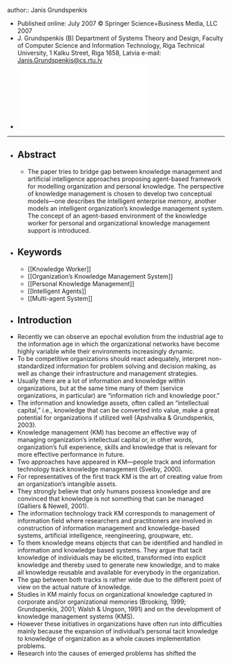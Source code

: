 author:: Janis Grundspenkis

- Published online: July 2007 © Springer Science+Business Media, LLC 2007
- J. Grundspenkis (B) Department of Systems Theory and Design, Faculty of Computer Science and Information Technology, Riga Technical University, 1 Kalku Street, Riga 1658, Latvia e-mail: Janis.Grundspenkis@cs.rtu.lv
- ![grundspenkis2007.pdf](../assets/grundspenkis2007_1710015860066_0.pdf)
- ---
- ## Abstract
	- The paper tries to bridge gap between knowledge management and artificial intelligence approaches proposing agent-based framework for modelling organization and personal knowledge. The perspective of knowledge management is chosen to develop two conceptual models—one describes the intelligent enterprise memory, another models an intelligent organization’s knowledge management system. The concept of an agent-based environment of the knowledge worker for personal and organizational knowledge management support is introduced.
- ## Keywords
	- [[Knowledge Worker]]
	- [[Organization’s Knowledge Management System]]
	- [[Personal Knowledge Management]]
	- [[Intelligent Agents]]
	- [[Multi-agent System]]
- ## Introduction
- Recently we can observe an epochal evolution from the industrial age to the information age in which the organizational networks have become highly variable while their environments increasingly dynamic.
- To be competitive organizations should react adequately, interpret non-standardized information for problem solving and decision making, as well as change their infrastructure and management strategies.
- Usually there are a lot of information and knowledge within organizations, but at the same time many of them (service organizations, in particular) are “information rich and knowledge poor.”
- The information and knowledge assets, often called an “intellectual capital,” i.e., knowledge that can be converted into value, make a great potential for organizations if utilized well (Apshvalka & Grundspenkis, 2003).
- Knowledge management (KM) has become an effective way of managing organization’s intellectual capital or, in other words, organization’s full experience, skills and knowledge that is relevant for more effective performance in future.
- Two approaches have appeared in KM—people track and information technology track knowledge management (Sveiby, 2000).
- For representatives of the first track KM is the art of creating value from an organization’s intangible assets.
- They strongly believe that only humans possess knowledge and are convinced that knowledge is not something that can be managed (Galliers & Newell, 2001).
- The information technology track KM corresponds to management of information field where researchers and practitioners are involved in construction of information management and knowledge-based systems, artificial intelligence, reengineering, groupware, etc.
- To them knowledge means objects that can be identified and handled in information and knowledge based systems. They argue that tacit knowledge of individuals may be elicited, transformed into explicit knowledge and thereby used to generate new knowledge, and to make all knowledge reusable and available for everybody in the organization.
- The gap between both tracks is rather wide due to the different point of view on the actual nature of knowledge.
- Studies in KM mainly focus on organizational knowledge captured in corporate and/or organizational memories (Brooking, 1999; Grundspenkis, 2001; Walsh & Ungson, 1991) and on the development of knowledge management systems (KMS).
- However these initiatives in organizations have often run into difficulties mainly because the expansion of individual’s personal tacit knowledge to knowledge of organization as a whole causes implementation problems.
- Research into the causes of emerged problems has shifted the